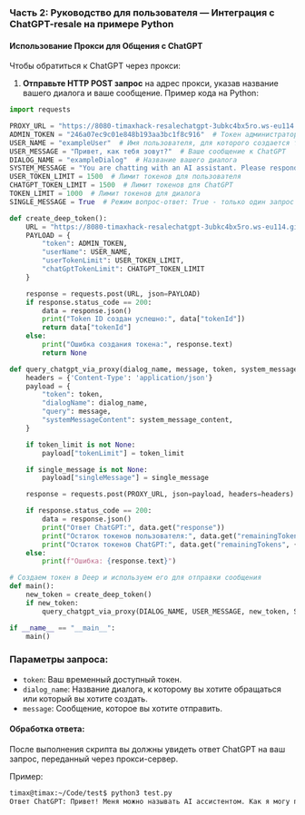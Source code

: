 ### Часть 2: Руководство для пользователя — Интеграция с ChatGPT-resale на примере Python

#### Использование Прокси для Общения с ChatGPT

Чтобы обратиться к ChatGPT через прокси:

1. **Отправьте HTTP POST запрос** на адрес прокси, указав название вашего диалога и ваше сообщение. Пример кода на Python:

```python
import requests

PROXY_URL = "https://8080-timaxhack-resalechatgpt-3ubkc4bx5ro.ws-eu114.gitpod.io/chatgpt"  # Обновите на актуальный адрес прокси
ADMIN_TOKEN = "246a07ec9c01e848b193aa3bc1f8c916"  # Токен администратора из JSON файла
USER_NAME = "exampleUser"  # Имя пользователя, для которого создается токен
USER_MESSAGE = "Привет, как тебя зовут?"  # Ваше сообщение к ChatGPT
DIALOG_NAME = "exampleDialog"  # Название вашего диалога
SYSTEM_MESSAGE = "You are chatting with an AI assistant. Please respond accordingly."  # Пользовательское контекстное сообщение
USER_TOKEN_LIMIT = 1500  # Лимит токенов для пользователя
CHATGPT_TOKEN_LIMIT = 1500  # Лимит токенов для ChatGPT
TOKEN_LIMIT = 1000  # Лимит токенов для диалога
SINGLE_MESSAGE = True  # Режим вопрос-ответ: True - только один запрос и ответ

def create_deep_token():
    URL = "https://8080-timaxhack-resalechatgpt-3ubkc4bx5ro.ws-eu114.gitpod.io/generate-token"
    PAYLOAD = {
        "token": ADMIN_TOKEN,
        "userName": USER_NAME,
        "userTokenLimit": USER_TOKEN_LIMIT,
        "chatGptTokenLimit": CHATGPT_TOKEN_LIMIT
    }

    response = requests.post(URL, json=PAYLOAD)
    if response.status_code == 200:
        data = response.json()
        print("Token ID создан успешно:", data["tokenId"])
        return data["tokenId"]
    else:
        print("Ошибка создания токена:", response.text)
        return None

def query_chatgpt_via_proxy(dialog_name, message, token, system_message_content='', token_limit=None, single_message=None):
    headers = {'Content-Type': 'application/json'}
    payload = {
        "token": token,
        "dialogName": dialog_name,
        "query": message,
        "systemMessageContent": system_message_content,
    }

    if token_limit is not None:
        payload["tokenLimit"] = token_limit

    if single_message is not None:
        payload["singleMessage"] = single_message

    response = requests.post(PROXY_URL, json=payload, headers=headers)

    if response.status_code == 200:
        data = response.json()
        print("Ответ ChatGPT:", data.get("response"))
        print("Остаток токенов пользователя:", data.get("remainingTokens", {}).get("remainingUserTokens"))
        print("Остаток токенов ChatGPT:", data.get("remainingTokens", {}).get("remainingChatGptTokens"))
    else:
        print(f"Ошибка: {response.text}")

# Создаем токен в Deep и используем его для отправки сообщения
def main():
    new_token = create_deep_token()
    if new_token:
        query_chatgpt_via_proxy(DIALOG_NAME, USER_MESSAGE, new_token, SYSTEM_MESSAGE, TOKEN_LIMIT, SINGLE_MESSAGE)

if __name__ == "__main__":
    main()

```

### Параметры запроса:

- `token`: Ваш временный доступный токен.
- `dialog_name`: Название диалога, к которому вы хотите обращаться или который вы хотите создать.
- `message`: Сообщение, которое вы хотите отправить.

#### Обработка ответа:

После выполнения скрипта вы должны увидеть ответ ChatGPT на ваш запрос, переданный через прокси-сервер.

Пример:
```bash
timax@timax:~/Code/test$ python3 test.py 
Ответ ChatGPT: Привет! Меня можно называть AI ассистентом. Как я могу помочь вам сегодня?
```
